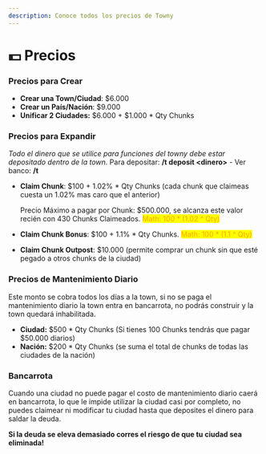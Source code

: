 ```yaml
---
description: Conoce todos los precios de Towny
---
```


# 💵 Precios

### Precios para Crear

* **Crear una Town/Ciudad**: $6.000
* **Crear un País/Nación**: $9.000
* **Unificar 2 Ciudades:** $6.000 + $1.000 \* Qty Chunks

### &#x20;Precios para Expandir

_Todo el dinero que se utilice para funciones del towny debe estar depositado dentro de la town._ Para depositar: **/t deposit \<dinero>** - Ver banco: **/t**

*   **Claim Chunk**: $100 + 1.02% \* Qty Chunks (cada chunk que claimeas cuesta un 1.02% mas caro que el anterior)

    Precio Máximo a pagar por Chunk: $500.000, se alcanza este valor recién con 430 Chunks Claimeados. <mark style="color:orange;">Math: 100 \* (1.02 ^ Qty)</mark>
* **Claim Chunk Bonus**: $100 + 1.1% \* Qty Chunks. <mark style="color:orange;">Math: 100 \* (1.1 ^ Qty)</mark>
* **Claim Chunk Outpost**: $10.000 (permite comprar un chunk sin que esté pegado a otros chunks de la ciudad)

### Precios de Mantenimiento Diario

Este monto se cobra todos los días a la town, si no se paga el mantenimiento diario la town entra en bancarrota, no podrás construir y la town quedará inhabilitada.

* **Ciudad:** $500 \* Qty Chunks (Si tienes 100 Chunks tendrás que pagar $50.000 diarios)
* **Nación:** $200 \* Qty Chunks (se suma el total de chunks de todas las ciudades de la nación)

### Bancarrota

Cuando una ciudad no puede pagar el costo de mantenimiento diario caerá en bancarrota, lo que le impide utilizar la ciudad casi por completo, no puedes claimear ni modificar tu ciudad hasta que deposites el dinero para saldar la deuda.

**Si la deuda se eleva demasiado corres el riesgo de que tu ciudad sea eliminada!**
